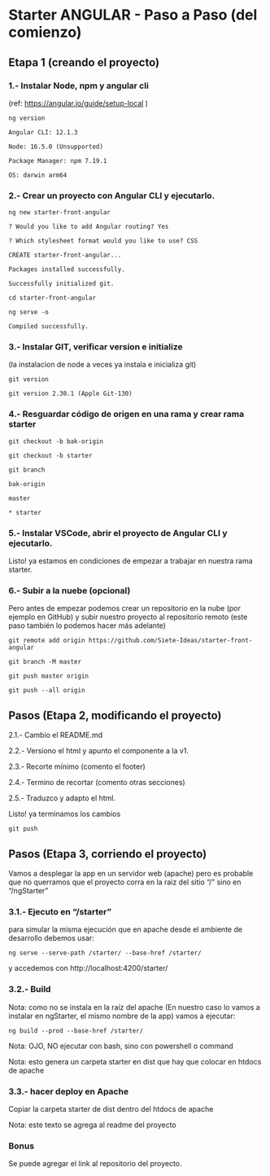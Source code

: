 # Starter ANGULAR - Paso a Paso (del comienzo)

## Etapa 1 (creando el proyecto)

### 1.- Instalar Node, npm y angular cli
(ref: https://angular.io/guide/setup-local ) 

`ng version`

    Angular CLI: 12.1.3

    Node: 16.5.0 (Unsupported)

    Package Manager: npm 7.19.1

    OS: darwin arm64

### 2.- Crear un proyecto con Angular CLI y ejecutarlo. 

`ng new starter-front-angular`

    ? Would you like to add Angular routing? Yes

    ? Which stylesheet format would you like to use? CSS

    CREATE starter-front-angular...

    Packages installed successfully.

    Successfully initialized git.

`cd starter-front-angular`

`ng serve -o`

    Compiled successfully.

### 3.- Instalar GIT, verificar version e initialize

(la instalacion de node a veces ya instala e inicializa git)

`git version`

	git version 2.30.1 (Apple Git-130)

### 4.- Resguardar código de origen en una rama y crear rama starter
`git checkout -b bak-origin`

`git checkout -b starter`

`git branch`

  	bak-origin

  	master

    * starter

### 5.- Instalar VSCode, abrir el proyecto de Angular CLI y ejecutarlo. 

Listo! ya estamos en condiciones de empezar a trabajar en nuestra rama starter.

### 6.- Subir a la nuebe (opcional)
Pero antes de empezar podemos crear un repositorio en la nube (por ejemplo en GitHub) y subir nuestro proyecto al repositorio remoto (este paso también lo podemos hacer más adelante)

`git remote add origin https://github.com/Siete-Ideas/starter-front-angular`

`git branch -M master`

`git push master origin`

`git push --all origin`


## Pasos (Etapa 2, modificando el proyecto)
2.1.- Cambio el README.md

2.2.- Versiono el html y apunto el componente a la v1.

2.3.- Recorte mínimo (comento el footer)

2.4.- Termino de recortar (comento otras secciones)

2.5.- Traduzco y adapto el html.

Listo! ya terminamos los cambios

`git push`

## Pasos (Etapa 3, corriendo el proyecto)

Vamos a desplegar la app en un servidor web (apache) pero es probable que no querramos que el proyecto corra en la raiz del sitio “/” sino en “/ngStarter”

### 3.1.- Ejecuto en “/starter”

para simular la misma ejecución que en apache desde el ambiente de desarrollo debemos usar:

`ng serve --serve-path /starter/ --base-href /starter/`

y accedemos con http://localhost:4200/starter/ 

### 3.2.- Build
Nota: como no se instala en la raíz del apache (En nuestro caso lo vamos a instalar en ngStarter, el mismo nombre de la app) vamos a ejecutar: 

`ng build --prod --base-href /starter/` 

Nota: OJO, NO ejecutar con bash, sino con powershell o command

Nota: esto genera un carpeta starter en dist que hay que colocar en htdocs de apache

### 3.3.- hacer deploy en Apache
Copiar la carpeta starter de dist dentro del htdocs de apache

Nota: este texto se agrega al readme del proyecto

### Bonus
Se puede agregar el link al repositorio del proyecto.


